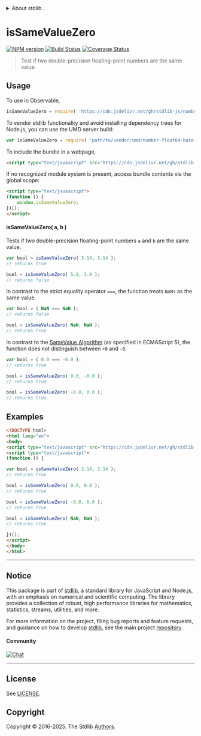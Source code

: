 <!--

@license Apache-2.0

Copyright (c) 2024 The Stdlib Authors.

Licensed under the Apache License, Version 2.0 (the "License");
you may not use this file except in compliance with the License.
You may obtain a copy of the License at

   http://www.apache.org/licenses/LICENSE-2.0

Unless required by applicable law or agreed to in writing, software
distributed under the License is distributed on an "AS IS" BASIS,
WITHOUT WARRANTIES OR CONDITIONS OF ANY KIND, either express or implied.
See the License for the specific language governing permissions and
limitations under the License.

-->


<details>
  <summary>
    About stdlib...
  </summary>
  <p>We believe in a future in which the web is a preferred environment for numerical computation. To help realize this future, we've built stdlib. stdlib is a standard library, with an emphasis on numerical and scientific computation, written in JavaScript (and C) for execution in browsers and in Node.js.</p>
  <p>The library is fully decomposable, being architected in such a way that you can swap out and mix and match APIs and functionality to cater to your exact preferences and use cases.</p>
  <p>When you use stdlib, you can be absolutely certain that you are using the most thorough, rigorous, well-written, studied, documented, tested, measured, and high-quality code out there.</p>
  <p>To join us in bringing numerical computing to the web, get started by checking us out on <a href="https://github.com/stdlib-js/stdlib">GitHub</a>, and please consider <a href="https://opencollective.com/stdlib">financially supporting stdlib</a>. We greatly appreciate your continued support!</p>
</details>

# isSameValueZero

[![NPM version][npm-image]][npm-url] [![Build Status][test-image]][test-url] [![Coverage Status][coverage-image]][coverage-url] <!-- [![dependencies][dependencies-image]][dependencies-url] -->

> Test if two double-precision floating-point numbers are the same value.



<section class="usage">

## Usage

To use in Observable,

```javascript
isSameValueZero = require( 'https://cdn.jsdelivr.net/gh/stdlib-js/number-float64-base-assert-is-same-value-zero@umd/browser.js' )
```

To vendor stdlib functionality and avoid installing dependency trees for Node.js, you can use the UMD server build:

```javascript
var isSameValueZero = require( 'path/to/vendor/umd/number-float64-base-assert-is-same-value-zero/index.js' )
```

To include the bundle in a webpage,

```html
<script type="text/javascript" src="https://cdn.jsdelivr.net/gh/stdlib-js/number-float64-base-assert-is-same-value-zero@umd/browser.js"></script>
```

If no recognized module system is present, access bundle contents via the global scope:

```html
<script type="text/javascript">
(function () {
    window.isSameValueZero;
})();
</script>
```

#### isSameValueZero( a, b )

Tests if two double-precision floating-point numbers `a` and `b` are the same value.

```javascript
var bool = isSameValueZero( 3.14, 3.14 );
// returns true

bool = isSameValueZero( 5.0, 3.0 );
// returns false
```

In contrast to the strict equality operator `===`, the function treats `NaNs` as the same value.

<!-- eslint-disable use-isnan -->

```javascript
var bool = ( NaN === NaN );
// returns false

bool = isSameValueZero( NaN, NaN );
// returns true
```

In contrast to the [SameValue Algorithm][@stdlib/number/float64/base/assert/is-same-value] (as specified in ECMAScript 5), the function does not distinguish between `+0` and `-0`.

<!-- eslint-disable no-compare-neg-zero -->

```javascript
var bool = ( 0.0 === -0.0 );
// returns true

bool = isSameValueZero( 0.0, -0.0 );
// returns true

bool = isSameValueZero( -0.0, 0.0 );
// returns true
```

</section>

<!-- /.usage -->

<section class="notes">

</section>

<!-- /.notes -->

<section class="examples">

## Examples

<!-- eslint no-undef: "error" -->

```html
<!DOCTYPE html>
<html lang="en">
<body>
<script type="text/javascript" src="https://cdn.jsdelivr.net/gh/stdlib-js/number-float64-base-assert-is-same-value-zero@umd/browser.js"></script>
<script type="text/javascript">
(function () {

var bool = isSameValueZero( 3.14, 3.14 );
// returns true

bool = isSameValueZero( 0.0, 0.0 );
// returns true

bool = isSameValueZero( -0.0, 0.0 );
// returns true

bool = isSameValueZero( NaN, NaN );
// returns true

})();
</script>
</body>
</html>
```

</section>

<!-- /.examples -->

<!-- C interface documentation. -->



<!-- Section for related `stdlib` packages. Do not manually edit this section, as it is automatically populated. -->

<section class="related">

</section>

<!-- /.related -->

<!-- Section for all links. Make sure to keep an empty line after the `section` element and another before the `/section` close. -->


<section class="main-repo" >

* * *

## Notice

This package is part of [stdlib][stdlib], a standard library for JavaScript and Node.js, with an emphasis on numerical and scientific computing. The library provides a collection of robust, high performance libraries for mathematics, statistics, streams, utilities, and more.

For more information on the project, filing bug reports and feature requests, and guidance on how to develop [stdlib][stdlib], see the main project [repository][stdlib].

#### Community

[![Chat][chat-image]][chat-url]

---

## License

See [LICENSE][stdlib-license].


## Copyright

Copyright &copy; 2016-2025. The Stdlib [Authors][stdlib-authors].

</section>

<!-- /.stdlib -->

<!-- Section for all links. Make sure to keep an empty line after the `section` element and another before the `/section` close. -->

<section class="links">

[npm-image]: http://img.shields.io/npm/v/@stdlib/number-float64-base-assert-is-same-value-zero.svg
[npm-url]: https://npmjs.org/package/@stdlib/number-float64-base-assert-is-same-value-zero

[test-image]: https://github.com/stdlib-js/number-float64-base-assert-is-same-value-zero/actions/workflows/test.yml/badge.svg?branch=main
[test-url]: https://github.com/stdlib-js/number-float64-base-assert-is-same-value-zero/actions/workflows/test.yml?query=branch:main

[coverage-image]: https://img.shields.io/codecov/c/github/stdlib-js/number-float64-base-assert-is-same-value-zero/main.svg
[coverage-url]: https://codecov.io/github/stdlib-js/number-float64-base-assert-is-same-value-zero?branch=main

<!--

[dependencies-image]: https://img.shields.io/david/stdlib-js/number-float64-base-assert-is-same-value-zero.svg
[dependencies-url]: https://david-dm.org/stdlib-js/number-float64-base-assert-is-same-value-zero/main

-->

[chat-image]: https://img.shields.io/gitter/room/stdlib-js/stdlib.svg
[chat-url]: https://app.gitter.im/#/room/#stdlib-js_stdlib:gitter.im

[stdlib]: https://github.com/stdlib-js/stdlib

[stdlib-authors]: https://github.com/stdlib-js/stdlib/graphs/contributors

[umd]: https://github.com/umdjs/umd
[es-module]: https://developer.mozilla.org/en-US/docs/Web/JavaScript/Guide/Modules

[deno-url]: https://github.com/stdlib-js/number-float64-base-assert-is-same-value-zero/tree/deno
[deno-readme]: https://github.com/stdlib-js/number-float64-base-assert-is-same-value-zero/blob/deno/README.md
[umd-url]: https://github.com/stdlib-js/number-float64-base-assert-is-same-value-zero/tree/umd
[umd-readme]: https://github.com/stdlib-js/number-float64-base-assert-is-same-value-zero/blob/umd/README.md
[esm-url]: https://github.com/stdlib-js/number-float64-base-assert-is-same-value-zero/tree/esm
[esm-readme]: https://github.com/stdlib-js/number-float64-base-assert-is-same-value-zero/blob/esm/README.md
[branches-url]: https://github.com/stdlib-js/number-float64-base-assert-is-same-value-zero/blob/main/branches.md

[stdlib-license]: https://raw.githubusercontent.com/stdlib-js/number-float64-base-assert-is-same-value-zero/main/LICENSE

[@stdlib/number/float64/base/assert/is-same-value]: https://github.com/stdlib-js/number-float64-base-assert-is-same-value/tree/umd

</section>

<!-- /.links -->
